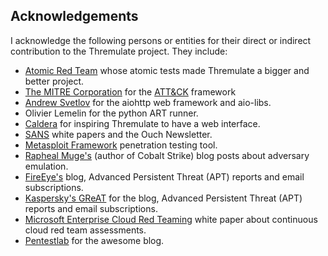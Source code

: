 ## Acknowledgements

I acknowledge the following persons or entities for their direct or indirect contribution to the Thremulate project. They include:

- [Atomic Red Team](https://github.com/redcanaryco/atomic-red-team) whose atomic tests made Thremulate a bigger and better project.
- [The MITRE Corporation](https://www.mitre.org/) for the [ATT&CK](https://attack.mitre.org/) framework
- [Andrew Svetlov](https://github.com/asvetlov) for the aiohttp web framework and aio-libs.
- Olivier Lemelin for the python ART runner.
- [Caldera](https://github.com/mitre/caldera) for inspiring Thremulate to have a web interface.
- [SANS](https://www.sans.org/) white papers and the Ouch Newsletter.
- [Metasploit Framework](https://www.metasploit.com/) penetration testing tool.
- [Rapheal Muge's](https://blog.cobaltstrike.com/) (author of Cobalt Strike) blog posts about adversary emulation.
- [FireEye's](https://www.fireeye.com/blog.html)  blog, Advanced Persistent Threat (APT) reports and email subscriptions.
- [Kaspersky's GReAT](https://www.kaspersky.com/blog/) for the blog, Advanced Persistent Threat (APT) reports and email subscriptions.
- [Microsoft Enterprise Cloud Red Teaming](https://download.microsoft.com/download/C/1/9/C1990DBA-502F-4C2A-848D-392B93D9B9C3/Microsoft_Enterprise_Cloud_Red_Teaming.pdf) white paper about continuous cloud red team assessments.
- [Pentestlab](https://pentestlab.blog/) for the awesome blog.

